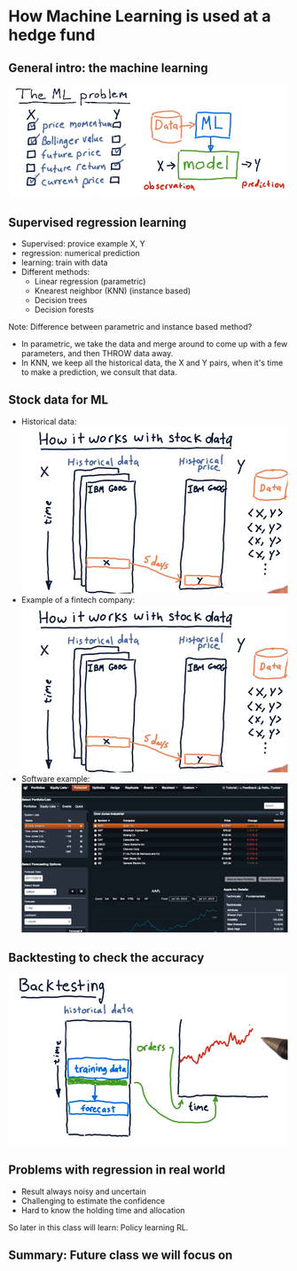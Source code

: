 # How Machine Learning is used at a hedge fund
## General intro: the machine learning
![MLproblem](https://raw.githubusercontent.com/suereey/ML4T_summer_study/main/03_screenshot/01_GeneralMLproblem.PNG)
## Supervised regression learning
- Supervised: provice example X, Y
- regression: numerical prediction
- learning: train with data
- Different methods:
    - Linear regression (parametric)
    - Knearest neighbor (KNN) (instance based)
    - Decision trees
    - Decision forests

Note: Difference between parametric and instance based method?

- In parametric, we take the data and merge around to come up with a few parameters, and then THROW data away.
- In KNN, we keep all the historical data, the X and Y pairs, when it's time to make a prediction, we consult that data.

## Stock data for ML
- Historical data:
![StockData](https://raw.githubusercontent.com/suereey/ML4T_summer_study/main/03_screenshot/02_StockData.PNG)
- Example of a fintech company:
![Example_01](https://raw.githubusercontent.com/suereey/ML4T_summer_study/main/03_screenshot/02_StockData.PNG)
- Software example:
![Software](https://raw.githubusercontent.com/suereey/ML4T_summer_study/main/03_screenshot/04_SoftwareExample.PNG)

## Backtesting to check the accuracy
![Backtest](https://raw.githubusercontent.com/suereey/ML4T_summer_study/main/03_screenshot/05_Backtesting.PNG)

## Problems with regression in real world
- Result always noisy and uncertain
- Challenging to estimate the confidence
- Hard to know the holding time and allocation

So later in this class will learn: Policy learning RL.

## Summary: Future class we will focus on 

